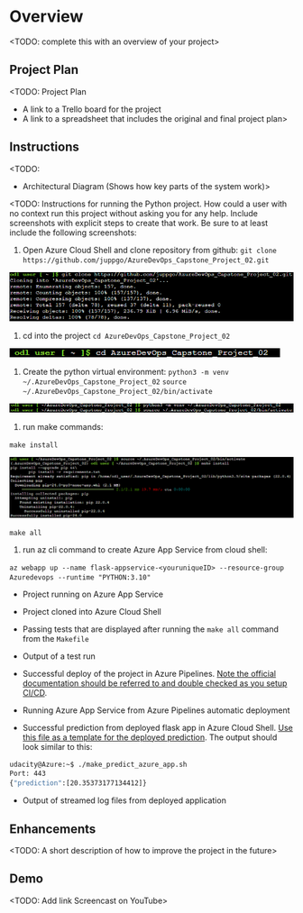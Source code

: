 # Overview

<TODO: complete this with an overview of your project>

## Project Plan
<TODO: Project Plan

* A link to a Trello board for the project
* A link to a spreadsheet that includes the original and final project plan>

## Instructions

<TODO:  
* Architectural Diagram (Shows how key parts of the system work)>

<TODO:  Instructions for running the Python project.  How could a user with no context run this project without asking you for any help.  Include screenshots with explicit steps to create that work. Be sure to at least include the following screenshots:



1. Open Azure Cloud Shell and clone repository from github: `git clone https://github.com/juppgo/AzureDevOps_Capstone_Project_02.git`

![alt text](image.png)

1. cd into the project `cd AzureDevOps_Capstone_Project_02`

![alt text](image-1.png)

1. Create the python virtual environment: 
`python3 -m venv ~/.AzureDevOps_Capstone_Project_02`
`source ~/.AzureDevOps_Capstone_Project_02/bin/activate`

![alt text](image-2.png)

1. run make commands:

`make install`

![alt text](image-3.png)

`make all`

1. run az cli command to create Azure App Service from cloud shell:

`az webapp up --name flask-appservice-<youruniqueID> --resource-group Azuredevops --runtime "PYTHON:3.10"`

* Project running on Azure App Service

* Project cloned into Azure Cloud Shell

* Passing tests that are displayed after running the `make all` command from the `Makefile`

* Output of a test run

* Successful deploy of the project in Azure Pipelines.  [Note the official documentation should be referred to and double checked as you setup CI/CD](https://docs.microsoft.com/en-us/azure/devops/pipelines/ecosystems/python-webapp?view=azure-devops).

* Running Azure App Service from Azure Pipelines automatic deployment

* Successful prediction from deployed flask app in Azure Cloud Shell.  [Use this file as a template for the deployed prediction](https://github.com/udacity/nd082-Azure-Cloud-DevOps-Starter-Code/blob/master/C2-AgileDevelopmentwithAzure/project/starter_files/flask-sklearn/make_predict_azure_app.sh).
The output should look similar to this:

```bash
udacity@Azure:~$ ./make_predict_azure_app.sh
Port: 443
{"prediction":[20.35373177134412]}
```

* Output of streamed log files from deployed application

> 

## Enhancements

<TODO: A short description of how to improve the project in the future>

## Demo 

<TODO: Add link Screencast on YouTube>


